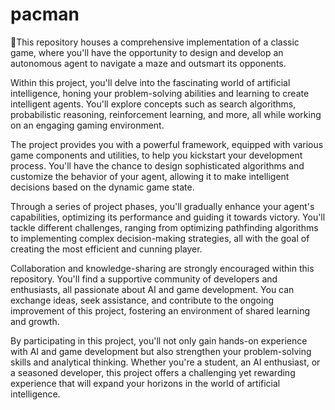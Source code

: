 # pacman
📌This repository houses a comprehensive implementation of a classic game, where you'll have the opportunity to design and develop an autonomous agent to navigate a maze and outsmart its opponents.

Within this project, you'll delve into the fascinating world of artificial intelligence, honing your problem-solving abilities and learning to create intelligent agents. You'll explore concepts such as search algorithms, probabilistic reasoning, reinforcement learning, and more, all while working on an engaging gaming environment.

The project provides you with a powerful framework, equipped with various game components and utilities, to help you kickstart your development process. You'll have the chance to design sophisticated algorithms and customize the behavior of your agent, allowing it to make intelligent decisions based on the dynamic game state.

Through a series of project phases, you'll gradually enhance your agent's capabilities, optimizing its performance and guiding it towards victory. You'll tackle different challenges, ranging from optimizing pathfinding algorithms to implementing complex decision-making strategies, all with the goal of creating the most efficient and cunning player.

Collaboration and knowledge-sharing are strongly encouraged within this repository. You'll find a supportive community of developers and enthusiasts, all passionate about AI and game development. You can exchange ideas, seek assistance, and contribute to the ongoing improvement of this project, fostering an environment of shared learning and growth.

By participating in this project, you'll not only gain hands-on experience with AI and game development but also strengthen your problem-solving skills and analytical thinking. Whether you're a student, an AI enthusiast, or a seasoned developer, this project offers a challenging yet rewarding experience that will expand your horizons in the world of artificial intelligence.
